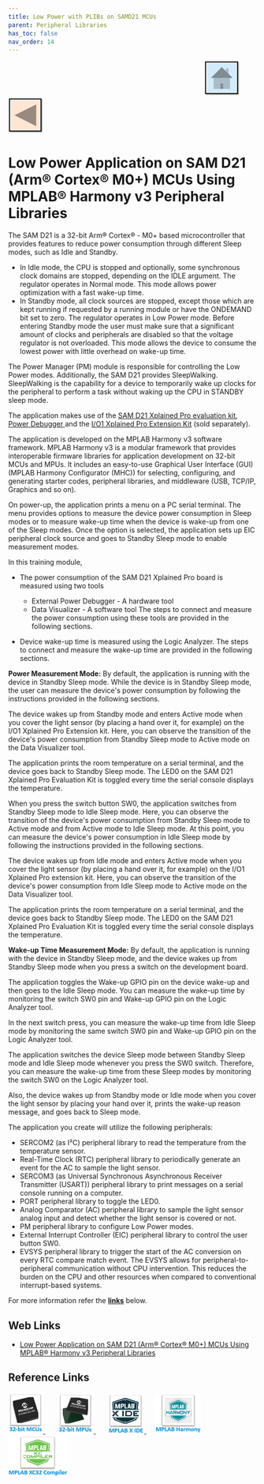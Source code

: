 ```yaml
---
title: Low Power with PLIBs on SAMD21 MCUs
parent: Peripheral Libraries
has_toc: false
nav_order: 14
---
```


&nbsp;&nbsp;&nbsp;&nbsp;&nbsp;&nbsp;&nbsp;&nbsp;&nbsp;&nbsp;&nbsp;&nbsp;&nbsp;&nbsp;&nbsp;&nbsp;&nbsp;&nbsp;&nbsp;&nbsp;&nbsp;&nbsp;&nbsp;&nbsp;&nbsp;&nbsp;&nbsp;&nbsp; &nbsp;&nbsp;&nbsp;&nbsp;&nbsp;&nbsp;&nbsp;&nbsp;&nbsp;&nbsp;&nbsp;&nbsp;&nbsp;&nbsp;&nbsp;&nbsp;&nbsp;&nbsp;&nbsp;&nbsp;&nbsp;&nbsp;&nbsp;&nbsp;&nbsp;&nbsp;&nbsp;&nbsp;&nbsp;&nbsp;&nbsp;&nbsp;&nbsp;&nbsp;&nbsp;&nbsp;&nbsp;&nbsp;&nbsp;&nbsp;&nbsp;&nbsp;&nbsp;&nbsp;&nbsp;&nbsp;&nbsp;&nbsp;&nbsp;&nbsp;&nbsp;&nbsp;&nbsp;&nbsp;&nbsp;&nbsp;&nbsp;&nbsp;&nbsp;&nbsp;&nbsp;&nbsp;&nbsp;&nbsp;&nbsp;&nbsp;&nbsp;&nbsp;&nbsp;&nbsp;&nbsp;&nbsp;[<img src="../../r_images/quick_home.png" title="Home">](../../../readme.md) [<img src="../../r_images/quick_back.png"  title="Back">](../readme.md)
# Low Power Application on SAM D21 (Arm® Cortex® M0+) MCUs Using MPLAB® Harmony v3 Peripheral Libraries

The SAM D21 is a 32-bit Arm® Cortex® - M0+ based microcontroller that provides features to reduce power consumption through different Sleep modes, such as Idle and Standby.

- In Idle mode, the CPU is stopped and optionally, some synchronous clock domains are stopped, depending on the IDLE argument. The regulator operates in Normal mode. This mode allows power optimization with a fast wake-up time.
- In Standby mode, all clock sources are stopped, except those which are kept running if requested by a running module or have the ONDEMAND bit set to zero. The regulator operates in Low Power mode. Before entering Standby mode the user must make sure that a significant amount of clocks and peripherals are disabled so that the voltage regulator is not overloaded. This mode allows the device to consume the lowest power with little overhead on wake-up time.

The Power Manager (PM) module is responsible for controlling the Low Power modes. Additionally, the SAM D21 provides SleepWalking. SleepWalking is the capability for a device to temporarily wake up clocks for the peripheral to perform a task without waking up the CPU in STANDBY sleep mode.


The application makes use of the <a href="https://microchipdeveloper.com/boards:sam-d21-xpro" target="_blank">SAM D21 Xplained Pro evaluation kit</a>, <a href="https://www.microchip.com/en-us/education/developer-help/learn-tools-software/programmers-debuggers/power-debugger" target="_blank"> Power Debugger </a> and the <a href="https://www.microchip.com/Developmenttools/ProductDetails/ATIO1-XPRO" target="_blank">I/O1 Xplained Pro Extension Kit</a> (sold separately).

The application is developed on the MPLAB Harmony v3 software framework. MPLAB Harmony v3 is a modular framework that provides interoperable firmware libraries for application development on 32-bit MCUs and MPUs. It includes an easy-to-use Graphical User Interface (GUI) (MPLAB Harmony Configurator (MHC)) for selecting, configuring, and generating starter codes, peripheral libraries, and middleware (USB, TCP/IP, Graphics and so on).

On power-up, the application prints a menu on a PC serial terminal. The menu provides options to measure the device power consumption in Sleep modes or to measure wake-up time when the device is wake-up from one of the Sleep modes. Once the option is selected, the application sets up EIC peripheral clock source and goes to Standby Sleep mode to enable measurement modes.


In this training module,

- The power consumption of the SAM D21 Xplained Pro board is measured using two tools
  - External Power Debugger - A hardware tool
  - Data Visualizer - A software tool
  The steps to connect and measure the power consumption using these tools are provided in the following sections.

- Device wake-up time is measured using the Logic Analyzer. The steps to connect and measure the wake-up time are provided in the following sections.

**Power Measurement Mode:**
By default, the application is running with the device in Standby Sleep mode. While the device is in Standby Sleep mode, the user can measure the device's power consumption by following the instructions provided in the following sections.

The device wakes up from Standby mode and enters Active mode when you cover the light sensor (by placing a hand over it, for example) on the I/O1 Xplained Pro Extension kit. Here, you can observe the transition of the device's power consumption from Standby Sleep mode to Active mode on the Data Visualizer tool.

The application prints the room temperature on a serial terminal, and the device goes back to Standby Sleep mode. The LED0 on the SAM D21 Xplained Pro Evaluation Kit is toggled every time the serial console displays the temperature.

When you press the switch button SW0, the application switches from Standby Sleep mode to Idle Sleep mode. Here, you can observe the transition of the device's power consumption from Standby Sleep mode to Active mode and from Active mode to Idle Sleep mode. At this point, you can measure the device's power consumption in Idle Sleep mode by following the instructions provided in the following sections.

The device wakes up from Idle mode and enters Active mode when you cover the light sensor (by placing a hand over it, for example) on the I/O1 Xplained Pro extension kit. Here, you can observe the transition of the device's power consumption from Idle Sleep mode to Active mode on the Data Visualizer tool.

The application prints the room temperature on a serial terminal, and the device goes back to Standby Sleep mode. The LED0 on the SAM D21 Xplained Pro Evaluation Kit is toggled every time the serial console displays the temperature.

**Wake-up Time Measurement Mode:**
By default, the application is running with the device in Standby Sleep mode, and the device wakes up from Standby Sleep mode when you press a switch on the development board.

The application toggles the Wake-up GPIO pin on the device wake-up and then goes to the Idle Sleep mode. You can measure the wake-up time by monitoring the switch SW0 pin and Wake-up GPIO pin on the Logic Analyzer tool.

In the next switch press, you can measure the wake-up time from Idle Sleep mode by monitoring the same switch SW0 pin and Wake-up GPIO pin on the Logic Analyzer tool.

The application switches the device Sleep mode between Standby Sleep mode and Idle Sleep mode whenever you press the SW0 switch. Therefore, you can measure the wake-up time from these Sleep modes by monitoring the switch SW0 on the Logic Analyzer tool.

Also, the device wakes up from Standby mode or Idle mode when you cover the light sensor by placing your hand over it, prints the wake-up reason message, and goes back to Sleep mode.

The application you create will utilize the following peripherals:

- SERCOM2 (as I²C) peripheral library to read the temperature from the temperature sensor.
- Real-Time Clock (RTC) peripheral library to periodically generate an event for the AC to sample the light sensor.
- SERCOM3 (as Universal Synchronous Asynchronous Receiver Transmitter (USART)) peripheral library to print messages on a serial console running on a computer.
- PORT peripheral library to toggle the LED0.
- Analog Comparator (AC) peripheral library to sample the light sensor analog input and detect whether the light sensor is covered or not.
- PM peripheral library to configure Low Power modes.
- External Interrupt Controller (EIC) peripheral library to control the user button SW0.
- EVSYS peripheral library to trigger the start of the AC conversion on every RTC compare match event. The EVSYS allows for peripheral-to-peripheral communication without CPU intervention. This reduces the burden on the CPU and other resources when compared to conventional interrupt-based systems.


For more information refer the **[links](#Web-Links)** below.

## <a id="Web-Links"> </a>
## Web Links

- <a href="https://microchipdeveloper.com/harmony3:low-power-application-on-samd21" target="_blank">Low Power Application on SAM D21 (Arm® Cortex® M0+) MCUs Using MPLAB® Harmony v3 Peripheral Libraries</a>

## Reference Links
[<a href="https://www.microchip.com/design-centers/32-bit" target="_blank"> <img src="../../r_images/32_bit_mcus.png"> </a>]()  &nbsp; &nbsp; &nbsp; [<a href="https://www.microchip.com/design-centers/32-bit-mpus" target="_blank"> <img src="../../r_images/32_bit_mpus.png"> </a>]()  &nbsp; &nbsp; &nbsp; [<a href="https://www.microchip.com/mplab/mplab-x-ide" target="_blank"> <img src="../../r_images/mplab_x_ide.png"> </a>]()  &nbsp; &nbsp; [<a href="https://www.microchip.com/mplab/mplab-harmony" target="_blank"> <img src="../../r_images/mplab_harmony.png"> </a>]() [<a href="https://www.microchip.com/mplab/compilers" target="_blank"> <img src="../../r_images/mplab_compiler.png"> </a>]()
